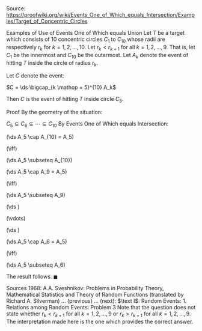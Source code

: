 # 

Source: https://proofwiki.org/wiki/Events_One_of_Which_equals_Intersection/Examples/Target_of_Concentric_Circles

Examples of Use of Events One of Which equals Union
Let $T$ be a target which consists of $10$ concentric circles $C_1$ to $C_{10}$ whose radii are respectively $r_k$ for $k = 1, 2, \ldots, 10$.
Let $r_k < r_{k + 1}$ for all $k = 1, 2, \ldots, 9$.
That is, let $C_1$ be the innermost and $C_{10}$ be the outermost.
Let $A_k$ denote the event of hitting $T$ inside the circle of radius $r_k$.

Let $C$ denote the event:

$C = \ds \bigcap_{k \mathop = 5}^{10} A_k$

Then $C$ is the event of hitting $T$ inside circle $C_5$.


Proof
By the geometry of the situation:

$C_5 \subseteq C_6 \subseteq \cdots \subseteq C_{10}$
By Events One of Which equals Intersection:














\(\ds A_5 \cap A_{10} = A_5\)

\(\iff\)







\(\ds A_5 \subseteq A_{10}\)




















\(\ds A_5 \cap A_9 = A_5\)

\(\iff\)







\(\ds A_5 \subseteq A_9\)




















\(\ds \)

\(\vdots\)







\(\ds \)




















\(\ds A_5 \cap A_6 = A_5\)

\(\iff\)







\(\ds A_5 \subseteq A_6\)









The result follows.
$\blacksquare$


Sources
1968: A.A. Sveshnikov: Problems in Probability Theory, Mathematical Statistics and Theory of Random Functions (translated by Richard A. Silverman) ... (previous) ... (next): $\text I$: Random Events: $1$. Relations among Random Events: Problem $3$
Note that the question does not state whether $r_k < r_{k + 1}$ for all $k = 1, 2, \ldots, 9$ or $r_k > r_{k + 1}$ for all $k = 1, 2, \ldots, 9$. The interpretation made here is the one which provides the correct answer.




